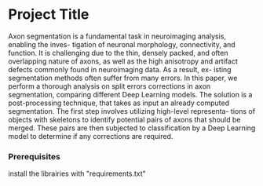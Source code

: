# Project Title

Axon segmentation is a fundamental task in neuroimaging analysis, enabling the inves-
tigation of neuronal morphology, connectivity, and function. It is challenging due to
the thin, densely packed, and often overlapping nature of axons, as well as the high
anisotropy and artifact defects commonly found in neuroimaging data. As a result, ex-
isting segmentation methods often suffer from many errors. In this paper, we perform a
thorough analysis on split errors corrections in axon segmentation, comparing different
Deep Learning models. The solution is a post-processing technique, that takes as input
an already computed segmentation. The first step involves utilizing high-level representa-
tions of objects with skeletons to identify potential pairs of axons that should be merged.
These pairs are then subjected to classification by a Deep Learning model to determine
if any corrections are required. 


### Prerequisites

install the librairies with  "requirements.txt"

### 